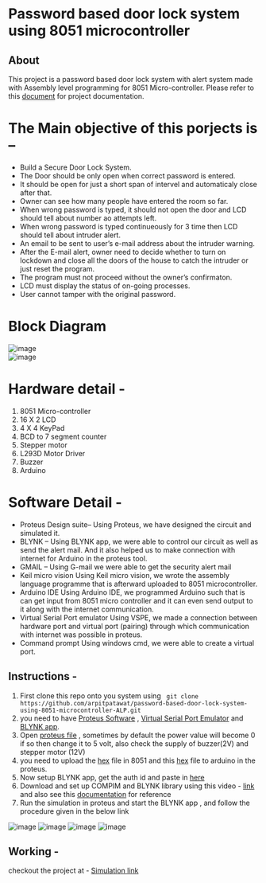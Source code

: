 # Password based door lock system using 8051 microcontroller
## About
This project is a password based door lock system with alert system made with Assembly level programming for 8051 Micro-controller.
Please refer to this [document](https://github.com/arpitpatawat/password-based-door-lock-system-using-8051-microcontroller-ALP/blob/arpitp/documentation.pdf) for project documentation.

# The Main objective of this porjects is –
- Build a Secure Door Lock System.
- The Door should be only open when correct password is entered.
- It should be open for just a short span of intervel and automaticaly close after that.
- Owner can see how many people have entered the room so far.
- When wrong password is typed, it should not open the door and LCD should tell about number ao attempts left.
- When wrong password is typed continueously for 3 time then LCD should tell about intruder alert.
- An email to be sent to user’s e-mail address about the intruder warning.
- After the E-mail alert, owner need to decide whether to turn on lockdown and close all the doors of the house to catch the intruder or just reset the program.
- The program must not proceed without the owner’s confirmaton.
- LCD must display the status of on-going processes.
- User cannot tamper with the original password.

# Block Diagram
![image](https://user-images.githubusercontent.com/75129076/171994822-142232b1-f442-4fb1-a6bb-983341b664a2.png)
<br/>
![image](https://user-images.githubusercontent.com/75129076/171994839-ad8f5053-cb07-431d-9116-b02e1acba9e9.png)

<!-- 
![grab-landing-page](https://github.com/arpitpatawat/password-based-door-lock-system-using-microcontroller-ALP/blob/arpitp/micro%20project%20-%20Proteus%208%20Professional%20-%20Schematic%20Capture%202021-10-03%2016-44-53.gif)
 -->
# Hardware detail -
1. 8051 Micro-controller
2. 16 X 2 LCD
3. 4 X 4 KeyPad
4. BCD to 7 segment counter
5. Stepper motor
6. L293D Motor Driver
7. Buzzer
8. Arduino

# Software Detail -
-	Proteus Design suite–
Using Proteus, we have designed the circuit and simulated it.
-	BLYNK –
Using BLYNK app, we were able to control our circuit as well as send the alert mail. And it also helped us to make connection with internet for Arduino in the proteus tool.
-	GMAIL – 
 Using G-mail we were able to get the security alert mail
-	Keil micro vision
Using Keil micro vision, we wrote the assembly language programme that is afterward uploaded to 8051 microcontroller.
-	Arduino IDE
Using Arduino IDE, we programmed Arduino such that is can get input from 8051 micro controller and it can even send output to it along with the internet communication.
-	Virtual Serial Port emulator
Using VSPE, we made a connection between hardware port and virtual port (pairing) through which communication with internet was possible in proteus.
-	Command prompt
Using windows cmd, we were able to create a virtual port.

## Instructions -
1. First clone this repo onto you system using ``` git clone https://github.com/arpitpatawat/password-based-door-lock-system-using-8051-microcontroller-ALP.git```
2. you need to have [Proteus Software](https://www.labcenter.com/) , [Virtual Serial Port Emulator](http://www.eterlogic.com/Products.VSPE.html) and [BLYNK app](https://play.google.com/store/apps/details?id=cc.blynk&hl=en_IN&gl=US).
3. Open [proteus file](https://github.com/arpitpatawat/password-based-door-lock-system-using-8051-microcontroller-ALP/blob/arpitp/micro%20project.pdsprj) , sometimes by default the power value will become 0 if so then change it to 5 volt, also check the supply of buzzer(2V) and stepper motor (12V)
4. you need to upload the [hex](https://github.com/arpitpatawat/password-based-door-lock-system-using-8051-microcontroller-ALP/blob/arpitp/Objects/micro%20project.hex) file in 8051 and this [hex](https://github.com/arpitpatawat/password-based-door-lock-system-using-8051-microcontroller-ALP/blob/arpitp/arduino/arduino.ino.hex) file to arduino in the proteus.
5. Now setup BLYNK app, get the auth id and paste in [here](https://github.com/arpitpatawat/password-based-door-lock-system-using-8051-microcontroller-ALP/blob/arpitp/arduino/arduino.ino) 
6. Download and set up COMPIM and BLYNK library using this video - [link](https://www.youtube.com/watch?v=IcEmUOmZ19c) and also see this [documentation](https://github.com/arpitpatawat/password-based-door-lock-system-using-8051-microcontroller-ALP/blob/arpitp/documentation.pdf) for reference
7. Run the simulation in proteus and start the BLYNK app , and follow the procedure given in the below link 

![image](https://user-images.githubusercontent.com/75129076/171996672-993ec36b-11f1-4c26-a53d-58c54d29ed80.png)
![image](https://user-images.githubusercontent.com/75129076/171996676-b01844a0-28d4-4f30-9764-5c3cc32e8c7f.png)
![image](https://user-images.githubusercontent.com/75129076/171996722-aabe05e9-bdc7-4713-84f0-55ff0da2362d.png)
![image](https://user-images.githubusercontent.com/75129076/171996749-80dba7b7-4630-4d94-a086-0f110a64d7fe.png)



## Working - 
checkout the project at -  [Simulation link](https://drive.google.com/file/d/1znxnCfNZTRAjrPX5iGouFtq3nlnf6qwH/view?usp=sharing)
